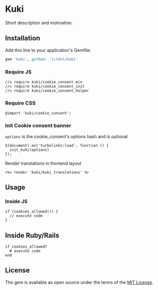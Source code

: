 # Kuki

Short description and motivation.

## Installation

Add this line to your application's Gemfile:

```ruby
gem 'kuki', github: 'lctdnl/kuki'
```

### Require JS

```
//= require kuki/cookie_consent.min
//= require kuki/cookie_consent_init
//= require kuki/cookie_consent_helper
```

### Require CSS

```
@import 'kuki/cookie_consent';
```

### Init Cookie consent banner

`options` is the cookie_consent's options hash and is optional

```
$(document).on('turbolinks:load', function () {
  init_kuki(options)
});
```

Render translations in frontend layout

```
<%= render 'kuki/kuki_translations' %>
```

## Usage

### Inside JS

```
if (cookies_allowed()) {
  // execute code
}
```


## Inside Ruby/Rails

```
if cookies_allowed?
  # execute code
end
```

## License

The gem is available as open source under the terms of the [MIT License](http://opensource.org/licenses/MIT).
